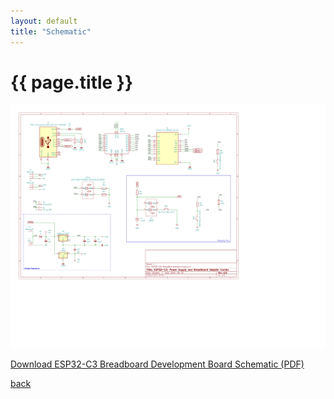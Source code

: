 ```yaml
---
layout: default
title: "Schematic"
---
```


{{ page.title }}
================

<img src="assets/ESP32-C3_Schematic.png"/>

<a href="assets/ESP32C3_Breadboard-Adapter_Schematic.pdf">Download ESP32-C3 Breadboard Development Board Schematic (PDF)</a>

[back](index.md)